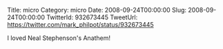 Title: micro
Category: micro
Date: 2008-09-24T00:00:00
Slug: 2008-09-24T00:00:00
TwitterId: 932673445
TweetUrl: https://twitter.com/mark_philpot/status/932673445

I loved Neal Stephenson's Anathem!